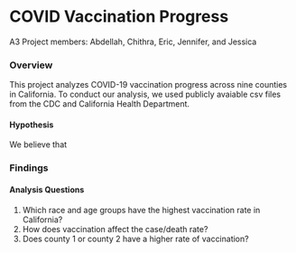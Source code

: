 # COVID Vaccination Progress 
A3 Project members: Abdellah, Chithra, Eric, Jennifer, and Jessica

### Overview
This project analyzes COVID-19 vaccination progress across nine counties in California. To conduct our analysis, we used publicly avaiable csv files from the CDC and California Health Department. 
#### Hypothesis 
We believe that 

### Findings 
#### Analysis Questions 
1. Which race and age groups have the highest vaccination rate in California? 
2. How does vaccination affect the case/death rate? 
3. Does county 1 or county 2 have a higher rate of vaccination? 


